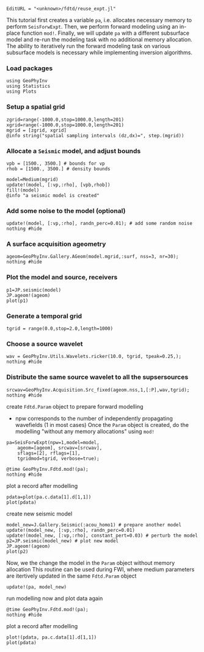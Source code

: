 ```@meta
EditURL = "<unknown>/fdtd/reuse_expt.jl"
```

This tutorial first creates a variable `pa`, i.e. allocates
necessary memory to perform `SeisForwExpt`.
Then, we perform forward modeling using an in-place
function `mod!`. Finally, we will update `pa` with a different
subsurface model and re-run the modeling task with no additional memory
allocation.
The ability to iteratively run the forward modeling task on
various subsurface models is necessary while implementing inversion
algorithms.

### Load packages

```@example reuse_expt
using GeoPhyInv
using Statistics
using Plots
```

### Setup a spatial grid

```@example reuse_expt
zgrid=range(-1000.0,stop=1000.0,length=201)
xgrid=range(-1000.0,stop=1000.0,length=201)
mgrid = [zgrid, xgrid]
@info string("spatial sampling intervals (dz,dx)=", step.(mgrid))
```

### Allocate a `Seismic` model, and adjust bounds

```@example reuse_expt
vpb = [1500., 3500.] # bounds for vp
rhob = [1500., 3500.] # density bounds

model=Medium(mgrid)
update!(model, [:vp,:rho], [vpb,rhob])
fill!(model)
@info "a seismic model is created"
```

### Add some noise to the model (optional)

```@example reuse_expt
update!(model, [:vp,:rho], randn_perc=0.01); # add some random noise
nothing #hide
```

### A surface acquisition ageometry

```@example reuse_expt
ageom=GeoPhyInv.Gallery.AGeom(model.mgrid,:surf, nss=3, nr=30);
nothing #hide
```

### Plot the model and source, receivers

```@example reuse_expt
p1=JP.seismic(model)
JP.ageom!(ageom)
plot(p1)
```

### Generate a temporal grid

```@example reuse_expt
tgrid = range(0.0,stop=2.0,length=1000)
```

### Choose a source wavelet

```@example reuse_expt
wav = GeoPhyInv.Utils.Wavelets.ricker(10.0, tgrid, tpeak=0.25,);
nothing #hide
```

### Distribute the same source wavelet to all the supsersources

```@example reuse_expt
srcwav=GeoPhyInv.Acquisition.Src_fixed(ageom.nss,1,[:P],wav,tgrid);
nothing #hide
```

create `Fdtd.Param` object to prepare forward modelling
* npw corresponds to the number of independently propagating wavefields (1 in most cases)
Once the `Param` object is created, do the modelling "without any memory allocations" using `mod!`

```@example reuse_expt
pa=SeisForwExpt(npw=1,model=model,
	ageom=[ageom], srcwav=[srcwav],
	sflags=[2], rflags=[1],
	tgridmod=tgrid, verbose=true);

@time GeoPhyInv.Fdtd.mod!(pa);
nothing #hide
```

plot a record after modelling

```@example reuse_expt
pdata=plot(pa.c.data[1].d[1,1])
plot(pdata)
```

create new seismic model

```@example reuse_expt
model_new=J.Gallery.Seismic(:acou_homo1) # prepare another model
update!(model_new, [:vp,:rho], randn_perc=0.01)
update!(model_new, [:vp,:rho], constant_pert=0.03) # perturb the model
p2=JP.seismic(model_new) # plot new model
JP.ageom!(ageom)
plot(p2)
```

Now, we the change the model in the `Param` object without memory allocation
This routine can be used during FWI,
where medium parameters are itertively updated in the same `Fdtd.Param` object

```@example reuse_expt
update!(pa, model_new)
```

run modelling now and plot data again

```@example reuse_expt
@time GeoPhyInv.Fdtd.mod!(pa);
nothing #hide
```

plot a record after modelling

```@example reuse_expt
plot!(pdata, pa.c.data[1].d[1,1])
plot(pdata)
```

